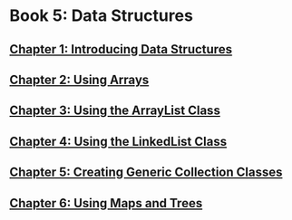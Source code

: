# Book 5: Data Structures

## [Chapter 1: Introducing Data Structures](./ch1/README.md)
## [Chapter 2: Using Arrays](./ch2/README.md)
## [Chapter 3: Using the ArrayList Class](./ch3/README.md)
## [Chapter 4: Using the LinkedList Class](./ch4/README.md)
## [Chapter 5: Creating Generic Collection Classes](./ch5/README.md)
## [Chapter 6: Using Maps and Trees](./ch6/README.md)